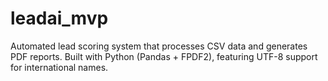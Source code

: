 # leadai_mvp
Automated lead scoring system that processes CSV data and generates PDF reports.  Built with Python (Pandas + FPDF2), featuring UTF-8 support for international names.
